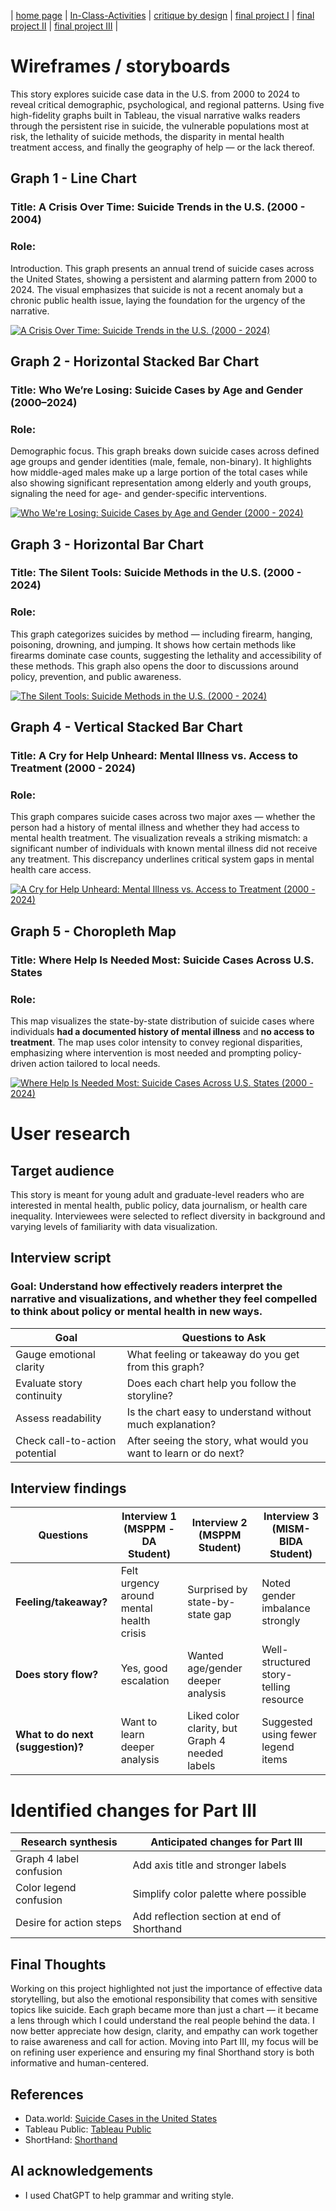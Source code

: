 | [home page](https://jacobly0506.github.io/hojoon-portfolio/) | [In-Class-Activities](dataviz-examples) | [critique by design](critique-by-design) | [final project I](final-project-part-one) | [final project II](final-project-part-two) | [final project III](final-project-part-three) |

# Wireframes / storyboards

This story explores suicide case data in the U.S. from 2000 to 2024 to reveal critical demographic, psychological, and regional patterns. Using five high-fidelity graphs built in Tableau, the visual narrative walks readers through the persistent rise in suicide, the vulnerable populations most at risk, the lethality of suicide methods, the disparity in mental health treatment access, and finally the geography of help — or the lack thereof.

## Graph 1 - Line Chart

### Title: A Crisis Over Time: Suicide Trends in the U.S. (2000 - 2004)
### Role: 
Introduction. This graph presents an annual trend of suicide cases across the United States, showing a persistent and alarming pattern from 2000 to 2024. The visual emphasizes that suicide is not a recent anomaly but a chronic public health issue, laying the foundation for the urgency of the narrative.

<div class='tableauPlaceholder' id='viz1744838678416' style='position: relative'><noscript><a href='#'><img alt='A Crisis Over Time: Suicide Trends in the U.S. (2000 - 2024) ' src='https:&#47;&#47;public.tableau.com&#47;static&#47;images&#47;Su&#47;SuicideCaseTrendsintheU_S_2000-2024&#47;2&#47;1_rss.png' style='border: none' /></a></noscript><object class='tableauViz'  style='display:none;'><param name='host_url' value='https%3A%2F%2Fpublic.tableau.com%2F' /> <param name='embed_code_version' value='3' /> <param name='site_root' value='' /><param name='name' value='SuicideCaseTrendsintheU_S_2000-2024&#47;2' /><param name='tabs' value='no' /><param name='toolbar' value='yes' /><param name='static_image' value='https:&#47;&#47;public.tableau.com&#47;static&#47;images&#47;Su&#47;SuicideCaseTrendsintheU_S_2000-2024&#47;2&#47;1.png' /> <param name='animate_transition' value='yes' /><param name='display_static_image' value='yes' /><param name='display_spinner' value='yes' /><param name='display_overlay' value='yes' /><param name='display_count' value='yes' /><param name='language' value='en-US' /></object></div><script type='text/javascript'>                    var divElement = document.getElementById('viz1744838678416');                    var vizElement = divElement.getElementsByTagName('object')[0];                    vizElement.style.width='100%';vizElement.style.height=(divElement.offsetWidth*0.75)+'px';                    var scriptElement = document.createElement('script');                    scriptElement.src = 'https://public.tableau.com/javascripts/api/viz_v1.js';                    vizElement.parentNode.insertBefore(scriptElement, vizElement);</script>

## Graph 2 - Horizontal Stacked Bar Chart

### Title: Who We’re Losing: Suicide Cases by Age and Gender (2000–2024)
### Role: 
Demographic focus. This graph breaks down suicide cases across defined age groups and gender identities (male, female, non-binary). It highlights how middle-aged males make up a large portion of the total cases while also showing significant representation among elderly and youth groups, signaling the need for age- and gender-specific interventions.

<div class='tableauPlaceholder' id='viz1744838866624' style='position: relative'><noscript><a href='#'><img alt='Who We&#39;re Losing: Suicide Cases by Age and Gender (2000 - 2024) ' src='https:&#47;&#47;public.tableau.com&#47;static&#47;images&#47;Wh&#47;WhoWereLosingSuicideCasesbyAgeandGender2000-2024&#47;1&#47;1_rss.png' style='border: none' /></a></noscript><object class='tableauViz'  style='display:none;'><param name='host_url' value='https%3A%2F%2Fpublic.tableau.com%2F' /> <param name='embed_code_version' value='3' /> <param name='site_root' value='' /><param name='name' value='WhoWereLosingSuicideCasesbyAgeandGender2000-2024&#47;1' /><param name='tabs' value='no' /><param name='toolbar' value='yes' /><param name='static_image' value='https:&#47;&#47;public.tableau.com&#47;static&#47;images&#47;Wh&#47;WhoWereLosingSuicideCasesbyAgeandGender2000-2024&#47;1&#47;1.png' /> <param name='animate_transition' value='yes' /><param name='display_static_image' value='yes' /><param name='display_spinner' value='yes' /><param name='display_overlay' value='yes' /><param name='display_count' value='yes' /><param name='language' value='en-US' /></object></div><script type='text/javascript'>                    var divElement = document.getElementById('viz1744838866624');                    var vizElement = divElement.getElementsByTagName('object')[0];                    vizElement.style.width='100%';vizElement.style.height=(divElement.offsetWidth*0.75)+'px';                    var scriptElement = document.createElement('script');                    scriptElement.src = 'https://public.tableau.com/javascripts/api/viz_v1.js';                    vizElement.parentNode.insertBefore(scriptElement, vizElement);</script>

## Graph 3 - Horizontal Bar Chart

### Title: The Silent Tools: Suicide Methods in the U.S. (2000 - 2024)
### Role: 
This graph categorizes suicides by method — including firearm, hanging, poisoning, drowning, and jumping. It shows how certain methods like firearms dominate case counts, suggesting the lethality and accessibility of these methods. This graph also opens the door to discussions around policy, prevention, and public awareness.

<div class='tableauPlaceholder' id='viz1744838982871' style='position: relative'><noscript><a href='#'><img alt='The Silent Tools: Suicide Methods in the U.S. (2000 - 2024) ' src='https:&#47;&#47;public.tableau.com&#47;static&#47;images&#47;Th&#47;TheSilentToolsSuicideMethodsintheU_S_2000-2024&#47;1&#47;1_rss.png' style='border: none' /></a></noscript><object class='tableauViz'  style='display:none;'><param name='host_url' value='https%3A%2F%2Fpublic.tableau.com%2F' /> <param name='embed_code_version' value='3' /> <param name='site_root' value='' /><param name='name' value='TheSilentToolsSuicideMethodsintheU_S_2000-2024&#47;1' /><param name='tabs' value='no' /><param name='toolbar' value='yes' /><param name='static_image' value='https:&#47;&#47;public.tableau.com&#47;static&#47;images&#47;Th&#47;TheSilentToolsSuicideMethodsintheU_S_2000-2024&#47;1&#47;1.png' /> <param name='animate_transition' value='yes' /><param name='display_static_image' value='yes' /><param name='display_spinner' value='yes' /><param name='display_overlay' value='yes' /><param name='display_count' value='yes' /><param name='language' value='en-US' /></object></div><script type='text/javascript'>                    var divElement = document.getElementById('viz1744838982871');                    var vizElement = divElement.getElementsByTagName('object')[0];                    vizElement.style.width='100%';vizElement.style.height=(divElement.offsetWidth*0.75)+'px';                    var scriptElement = document.createElement('script');                    scriptElement.src = 'https://public.tableau.com/javascripts/api/viz_v1.js';                    vizElement.parentNode.insertBefore(scriptElement, vizElement);</script>

## Graph 4 - Vertical Stacked Bar Chart

### Title: A Cry for Help Unheard: Mental Illness vs. Access to Treatment (2000 - 2024)
### Role:
This graph compares suicide cases across two major axes — whether the person had a history of mental illness and whether they had access to mental health treatment. The visualization reveals a striking mismatch: a significant number of individuals with known mental illness did not receive any treatment. This discrepancy underlines critical system gaps in mental health care access.

<div class='tableauPlaceholder' id='viz1744839025052' style='position: relative'><noscript><a href='#'><img alt='A Cry for Help Unheard: Mental Illness vs. Access to Treatment (2000 - 2024) ' src='https:&#47;&#47;public.tableau.com&#47;static&#47;images&#47;AC&#47;ACryforHelpUnheardMentalIllnessvs_AccesstoTreatment&#47;3&#47;1_rss.png' style='border: none' /></a></noscript><object class='tableauViz'  style='display:none;'><param name='host_url' value='https%3A%2F%2Fpublic.tableau.com%2F' /> <param name='embed_code_version' value='3' /> <param name='site_root' value='' /><param name='name' value='ACryforHelpUnheardMentalIllnessvs_AccesstoTreatment&#47;3' /><param name='tabs' value='no' /><param name='toolbar' value='yes' /><param name='static_image' value='https:&#47;&#47;public.tableau.com&#47;static&#47;images&#47;AC&#47;ACryforHelpUnheardMentalIllnessvs_AccesstoTreatment&#47;3&#47;1.png' /> <param name='animate_transition' value='yes' /><param name='display_static_image' value='yes' /><param name='display_spinner' value='yes' /><param name='display_overlay' value='yes' /><param name='display_count' value='yes' /><param name='language' value='en-US' /></object></div><script type='text/javascript'>                    var divElement = document.getElementById('viz1744839025052');                    var vizElement = divElement.getElementsByTagName('object')[0];                    vizElement.style.width='100%';vizElement.style.height=(divElement.offsetWidth*0.75)+'px';                    var scriptElement = document.createElement('script');                    scriptElement.src = 'https://public.tableau.com/javascripts/api/viz_v1.js';                    vizElement.parentNode.insertBefore(scriptElement, vizElement);</script>

## Graph 5 - Choropleth Map

### Title: Where Help Is Needed Most: Suicide Cases Across U.S. States
### Role:
This map visualizes the state-by-state distribution of suicide cases where individuals **had a documented history of mental illness** and **no access to treatment**. The map uses color intensity to convey regional disparities, emphasizing where intervention is most needed and prompting policy-driven action tailored to local needs.

<div class='tableauPlaceholder' id='viz1744839109639' style='position: relative'><noscript><a href='#'><img alt='Where Help Is Needed Most: Suicide Cases Across U.S. States (2000 - 2024) ' src='https:&#47;&#47;public.tableau.com&#47;static&#47;images&#47;Wh&#47;WhereHelpIsNeededMostSuicideCasesAcrossU_S_States2000-2024&#47;1&#47;1_rss.png' style='border: none' /></a></noscript><object class='tableauViz'  style='display:none;'><param name='host_url' value='https%3A%2F%2Fpublic.tableau.com%2F' /> <param name='embed_code_version' value='3' /> <param name='site_root' value='' /><param name='name' value='WhereHelpIsNeededMostSuicideCasesAcrossU_S_States2000-2024&#47;1' /><param name='tabs' value='no' /><param name='toolbar' value='yes' /><param name='static_image' value='https:&#47;&#47;public.tableau.com&#47;static&#47;images&#47;Wh&#47;WhereHelpIsNeededMostSuicideCasesAcrossU_S_States2000-2024&#47;1&#47;1.png' /> <param name='animate_transition' value='yes' /><param name='display_static_image' value='yes' /><param name='display_spinner' value='yes' /><param name='display_overlay' value='yes' /><param name='display_count' value='yes' /><param name='language' value='en-US' /></object></div><script type='text/javascript'>                    var divElement = document.getElementById('viz1744839109639');                    var vizElement = divElement.getElementsByTagName('object')[0];                    vizElement.style.width='100%';vizElement.style.height=(divElement.offsetWidth*0.75)+'px';                    var scriptElement = document.createElement('script');                    scriptElement.src = 'https://public.tableau.com/javascripts/api/viz_v1.js';                    vizElement.parentNode.insertBefore(scriptElement, vizElement);  </script>

# User research 

## Target audience
This story is meant for young adult and graduate-level readers who are interested in mental health, public policy, data journalism, or health care inequality. Interviewees were selected to reflect diversity in background and varying levels of familiarity with data visualization.

## Interview script

### Goal: Understand how effectively readers interpret the narrative and visualizations, and whether they feel compelled to think about policy or mental health in new ways.

| Goal | Questions to Ask |
|------|------------------|
|Gauge emotional clarity|What feeling or takeaway do you get from this graph?|
|Evaluate story continuity|Does each chart help you follow the storyline?|
|Assess readability|Is the chart easy to understand without much explanation?|
|Check call-to-action potential|After seeing the story, what would you want to learn or do next?|

## Interview findings

| Questions               | Interview 1 (MSPPM - DA Student) | Interview 2 (MSPPM Student) | Interview 3 (MISM-BIDA Student) |
|-------------------------|--------------------------------|-------------|-------------|
|**Feeling/takeaway?**| Felt urgency around mental health crisis|Surprised by state-by-state gap|Noted gender imbalance strongly|
|**Does story flow?**|Yes, good escalation|Wanted age/gender deeper analysis|Well-structured story-telling resource|
|**What to do next (suggestion)?**|Want to learn deeper analysis|Liked color clarity, but Graph 4 needed labels|Suggested using fewer legend items|


# Identified changes for Part III

| Research synthesis                       | Anticipated changes for Part III                                                |
|------------------------------------------|---------------------------------------------------------------------------------|
| Graph 4 label confusion | Add axis title and stronger labels |
| Color legend confusion  | Simplify color palette where possible  |
| Desire for action steps  |Add reflection section at end of Shorthand    |


## Final Thoughts

Working on this project highlighted not just the importance of effective data storytelling, but also the emotional responsibility that comes with sensitive topics like suicide. Each graph became more than just a chart — it became a lens through which I could understand the real people behind the data. I now better appreciate how design, clarity, and empathy can work together to raise awareness and call for action. Moving into Part III, my focus will be on refining user experience and ensuring my final Shorthand story is both informative and human-centered.

## References

- Data.world: [Suicide Cases in the United States](https://data.world/guy-govt/suicide-cases-in-the-united-states)
- Tableau Public: [Tableau Public](https://public.tableau.com/app/profile/hojoon.lee/vizzes)
- ShortHand: [Shorthand](https://shorthand.com/)

## AI acknowledgements

- I used ChatGPT to help grammar and writing style.

